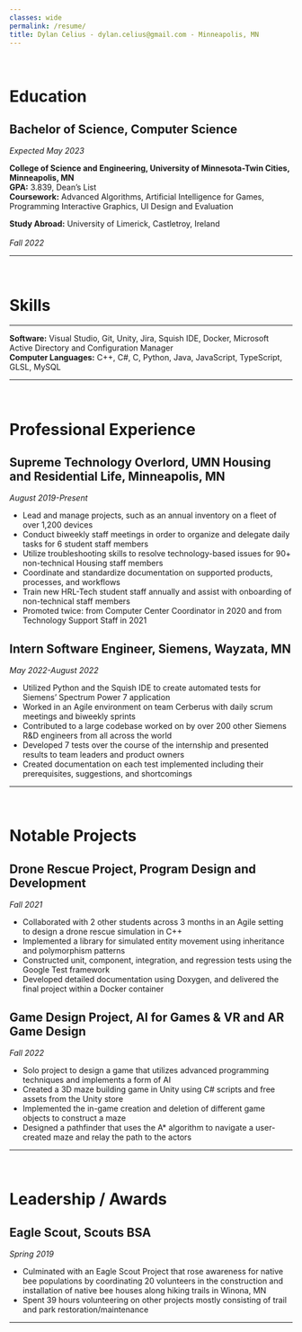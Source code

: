 ```yaml
---
classes: wide
permalink: /resume/
title: Dylan Celius - dylan.celius@gmail.com - Minneapolis, MN
---
```


<br>

# Education
## Bachelor of Science, Computer Science 							            
*Expected May 2023*

**College of Science and Engineering, University of Minnesota-Twin Cities, Minneapolis, MN** <br>
**GPA:** 3.839, Dean’s List <br>
**Coursework:** Advanced Algorithms, Artificial Intelligence for Games, Programming Interactive Graphics, UI Design and Evaluation

**Study Abroad:** University of Limerick, Castletroy, Ireland <br>			
*Fall 2022*

---
<br>

# Skills
---
**Software:** Visual Studio, Git, Unity, Jira, Squish IDE, Docker, Microsoft Active Directory and Configuration Manager <br>
**Computer Languages:** C++, C#, C, Python, Java, JavaScript, TypeScript, GLSL, MySQL

---
<br>

# Professional Experience
## Supreme Technology Overlord, UMN Housing and Residential Life, Minneapolis, MN
*August 2019-Present*
- Lead and manage projects, such as an annual inventory on a fleet of over 1,200 devices
- Conduct biweekly staff meetings in order to organize and delegate daily tasks for 6 student staff members
- Utilize troubleshooting skills to resolve technology-based issues for 90+ non-technical Housing staff members
- Coordinate and standardize documentation on supported products, processes, and workflows
- Train new HRL-Tech student staff annually and assist with onboarding of non-technical staff members
- Promoted twice: from Computer Center Coordinator in 2020 and from Technology Support Staff in 2021

## Intern Software Engineer, Siemens, Wayzata, MN
*May 2022-August 2022*
- Utilized Python and the Squish IDE to create automated tests for Siemens’ Spectrum Power 7 application
- Worked in an Agile environment on team Cerberus with daily scrum meetings and biweekly sprints
- Contributed to a large codebase worked on by over 200 other Siemens R&D engineers from all across the world 
- Developed 7 tests over the course of the internship and presented results to team leaders and product owners
- Created documentation on each test implemented including their prerequisites, suggestions, and shortcomings

---
<br>

# Notable Projects
## Drone Rescue Project, Program Design and Development
*Fall 2021*
- Collaborated with 2 other students across 3 months in an Agile setting to design a drone rescue simulation in C++
- Implemented a library for simulated entity movement using inheritance and polymorphism patterns
- Constructed unit, component, integration, and regression tests using the Google Test framework 
- Developed detailed documentation using Doxygen, and delivered the final project within a Docker container

## Game Design Project, AI for Games & VR and AR Game Design
*Fall 2022*
- Solo project to design a game that utilizes advanced programming techniques and implements a form of AI
- Created a 3D maze building game in Unity using C# scripts and free assets from the Unity store
- Implemented the in-game creation and deletion of different game objects to construct a maze
- Designed a pathfinder that uses the A* algorithm to navigate a user-created maze and relay the path to the actors

---
<br>

# Leadership / Awards
## Eagle Scout, Scouts BSA									      	         
*Spring 2019*
- Culminated with an Eagle Scout Project that rose awareness for native bee populations by coordinating 20 volunteers in the construction and installation of native bee houses along hiking trails in Winona, MN
- Spent 39 hours volunteering on other projects mostly consisting of trail and park restoration/maintenance

---
